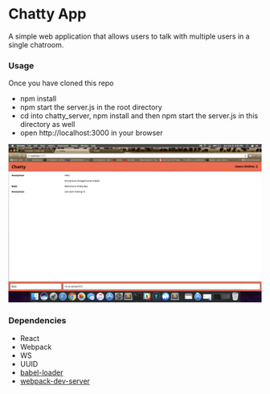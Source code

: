 Chatty App
=====================

A simple web application that allows users to talk with multiple users in a single chatroom.

### Usage

Once you have cloned this repo

- npm install
- npm start the server.js in the root directory
- cd into chatty_server, npm install and then npm start the server.js in this directory as well
- open http://localhost:3000 in your browser

!["Chatty App in action"](https://github.com/baljit-rai/ChattyApp/blob/master/docs/Screen%20Shot%202017-10-08%20at%203.02.35%20PM.png)


### Dependencies

* React
* Webpack
* WS
* UUID
* [babel-loader](https://github.com/babel/babel-loader)
* [webpack-dev-server](https://github.com/webpack/webpack-dev-server)

